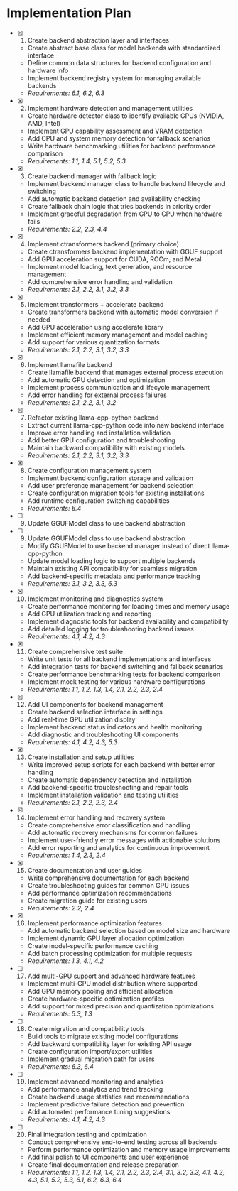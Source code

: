 # Implementation Plan

- [x] 1. Create backend abstraction layer and interfaces

  - Create abstract base class for model backends with standardized interface
  - Define common data structures for backend configuration and hardware info
  - Implement backend registry system for managing available backends
  - _Requirements: 6.1, 6.2, 6.3_

- [x] 2. Implement hardware detection and management utilities


  - Create hardware detector class to identify available GPUs (NVIDIA, AMD, Intel)
  - Implement GPU capability assessment and VRAM detection
  - Add CPU and system memory detection for fallback scenarios
  - Write hardware benchmarking utilities for backend performance comparison
  - _Requirements: 1.1, 1.4, 5.1, 5.2, 5.3_

- [x] 3. Create backend manager with fallback logic


  - Implement backend manager class to handle backend lifecycle and switching
  - Add automatic backend detection and availability checking
  - Create fallback chain logic that tries backends in priority order
  - Implement graceful degradation from GPU to CPU when hardware fails
  - _Requirements: 2.2, 2.3, 4.4_

- [x] 4. Implement ctransformers backend (primary choice)















  - Create ctransformers backend implementation with GGUF support
  - Add GPU acceleration support for CUDA, ROCm, and Metal
  - Implement model loading, text generation, and resource management
  - Add comprehensive error handling and validation
  - _Requirements: 2.1, 2.2, 3.1, 3.2, 3.3_


- [x] 5. Implement transformers + accelerate backend










































  - Create transformers backend with automatic model conversion if needed
  - Add GPU acceleration using accelerate library
  - Implement efficient memory management and model caching
  - Add support for various quantization formats
  - _Requirements: 2.1, 2.2, 3.1, 3.2, 3.3_

- [x] 6. Implement llamafile backend




















  - Create llamafile backend that manages external process execution
  - Add automatic GPU detection and optimization
  - Implement process communication and lifecycle management
  - Add error handling for external process failures
  - _Requirements: 2.1, 2.2, 3.1, 3.2_

- [x] 7. Refactor existing llama-cpp-python backend







  - Extract current llama-cpp-python code into new backend interface
  - Improve error handling and installation validation
  - Add better GPU configuration and troubleshooting
  - Maintain backward compatibility with existing models
  - _Requirements: 2.1, 2.2, 3.1, 3.2, 3.3_

- [x] 8. Create configuration management system


































  - Implement backend configuration storage and validation
  - Add user preference management for backend selection
  - Create configuration migration tools for existing installations
  - Add runtime configuration switching capabilities
  - _Requirements: 6.4_
- [ ] 9. Update GGUFModel class to use backend abstraction












































- [ ] 9. Update GGUFModel class to use backend abstraction

  - Modify GGUFModel to use backend manager instead of direct llama-cpp-python
  - Update model loading logic to support multiple backends
  - Maintain existing API compatibility for seamless migration
  - Add backend-specific metadata and performance tracking
  - _Requirements: 3.1, 3.2, 3.3, 6.3_

- [x] 10. Implement monitoring and diagnostics system





  - Create performance monitoring for loading times and memory usage
  - Add GPU utilization tracking and reporting
  - Implement diagnostic tools for backend availability and compatibility
  - Add detailed logging for troubleshooting backend issues
  - _Requirements: 4.1, 4.2, 4.3_

- [x] 11. Create comprehensive test suite





  - Write unit tests for all backend implementations and interfaces
  - Add integration tests for backend switching and fallback scenarios
  - Create performance benchmarking tests for backend comparison
  - Implement mock testing for various hardware configurations
  - _Requirements: 1.1, 1.2, 1.3, 1.4, 2.1, 2.2, 2.3, 2.4_

- [x] 12. Add UI components for backend management











  - Create backend selection interface in settings
  - Add real-time GPU utilization display
  - Implement backend status indicators and health monitoring
  - Add diagnostic and troubleshooting UI components
  - _Requirements: 4.1, 4.2, 4.3, 5.3_

- [x] 13. Create installation and setup utilities




  - Write improved setup scripts for each backend with better error handling
  - Create automatic dependency detection and installation
  - Add backend-specific troubleshooting and repair tools
  - Implement installation validation and testing utilities
  - _Requirements: 2.1, 2.2, 2.3, 2.4_

- [x] 14. Implement error handling and recovery system















































  - Create comprehensive error classification and handling
  - Add automatic recovery mechanisms for common failures
  - Implement user-friendly error messages with actionable solutions
  - Add error reporting and analytics for continuous improvement
  - _Requirements: 1.4, 2.3, 2.4_

- [x] 15. Create documentation and user guides





  - Write comprehensive documentation for each backend
  - Create troubleshooting guides for common GPU issues
  - Add performance optimization recommendations
  - Create migration guide for existing users
  - _Requirements: 2.2, 2.4_

- [x] 16. Implement performance optimization features






















  - Add automatic backend selection based on model size and hardware
  - Implement dynamic GPU layer allocation optimization
  - Create model-specific performance caching
  - Add batch processing optimization for multiple requests
  - _Requirements: 1.3, 4.1, 4.2_

- [ ] 17. Add multi-GPU support and advanced hardware features
  - Implement multi-GPU model distribution where supported
  - Add GPU memory pooling and efficient allocation
  - Create hardware-specific optimization profiles
  - Add support for mixed precision and quantization optimizations
  - _Requirements: 5.3, 1.3_

- [ ] 18. Create migration and compatibility tools
  - Build tools to migrate existing model configurations
  - Add backward compatibility layer for existing API usage
  - Create configuration import/export utilities
  - Implement gradual migration path for users
  - _Requirements: 6.3, 6.4_

- [ ] 19. Implement advanced monitoring and analytics
  - Add performance analytics and trend tracking
  - Create backend usage statistics and recommendations
  - Implement predictive failure detection and prevention
  - Add automated performance tuning suggestions
  - _Requirements: 4.1, 4.2, 4.3_

- [ ] 20. Final integration testing and optimization
  - Conduct comprehensive end-to-end testing across all backends
  - Perform performance optimization and memory usage improvements
  - Add final polish to UI components and user experience
  - Create final documentation and release preparation
  - _Requirements: 1.1, 1.2, 1.3, 1.4, 2.1, 2.2, 2.3, 2.4, 3.1, 3.2, 3.3, 4.1, 4.2, 4.3, 5.1, 5.2, 5.3, 6.1, 6.2, 6.3, 6.4_